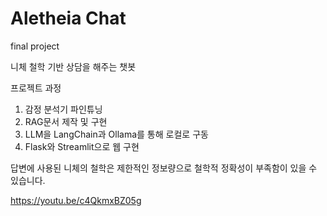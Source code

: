 # Aletheia Chat

final project

니체 철학 기반 상담을 해주는 챗봇

프로젝트 과정
1. 감정 분석기 파인튜닝
2. RAG문서 제작 및 구현
3. LLM을 LangChain과 Ollama를 통해 로컬로 구동
4. Flask와 Streamlit으로 웹 구현

답변에 사용된 니체의 철학은 제한적인 정보량으로 철학적 정확성이 부족함이 있을 수 있습니다. 

https://youtu.be/c4QkmxBZ05g


